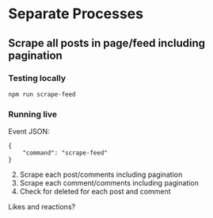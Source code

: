 # Separate Processes

## Scrape all posts in page/feed including pagination

### Testing locally
`npm run scrape-feed`

### Running live
Event JSON:
```
{
	"command": "scrape-feed"
}
```




2. Scrape each post/comments including pagination
3. Scrape each comment/comments including pagination
4. Check for deleted for each post and comment


Likes and reactions?
